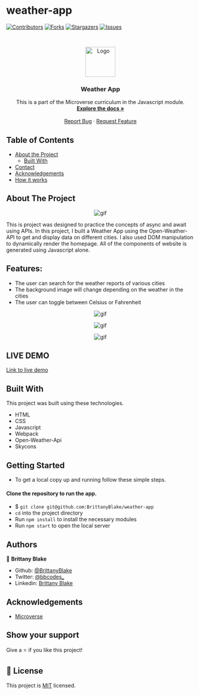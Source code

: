 # weather-app

<!--
*** Thanks for checking out this README Template. If you have a suggestion that would
*** make this better, please fork the repo and create a pull request or simply open
*** an issue with the tag "enhancement".
*** Thanks again! Now go create something AMAZING! :D
-->

<!-- PROJECT SHIELDS -->
<!--
*** I'm using markdown "reference style" links for readability.
*** Reference links are enclosed in brackets [ ] instead of parentheses ( ).
*** See the bottom of this document for the declaration of the reference variables
*** for contributors-url, forks-url, etc. This is an optional, concise syntax you may use.
*** https://www.markdownguide.org/basic-syntax/#reference-style-links
-->
[![Contributors][contributors-shield]][contributors-url]
[![Forks][forks-shield]][forks-url]
[![Stargazers][stars-shield]][stars-url]
[![Issues][issues-shield]][issues-url]

<!-- PROJECT LOGO -->
<br />
<p align="center">
  <a href="https://github.com/BrittanyBlake/weather-app">
    <img src="https://banner2.cleanpng.com/20180605/ekx/kisspng-javascript-responsive-web-design-programmer-5b16edb4e41b02.4855169215282293009343.jpg" alt="Logo" width="80" height="80">
  </a>

  <h3 align="center">Weather App</h3>

  <p align="center">
    This is a part of the Microverse curriculum in the Javascript module. 
    <br />
    <a href="https://github.com/BrittanyBlake/weather-app"><strong>Explore the docs »</strong></a>
    <br />
    <br />
    <a href="https://github.com/BrittanyBlake/weather-app/issues">Report Bug</a>
    ·
    <a href="https://github.com/BrittanyBlake/weather-app/issues">Request Feature</a>
  </p>
</p>

<!-- TABLE OF CONTENTS -->
## Table of Contents

* [About the Project](#about-the-project)
  * [Built With](#built-with)
* [Contact](#Authors)
* [Acknowledgements](#acknowledgements)
* [How it works](#How-it-works)

<!-- ABOUT THE PROJECT -->
## About The Project

<p align="center">
    <img src="./src/assets/default.gif" alt="gif" >
</p>


This is project was designed to practice the concepts of async and await using APIs. In this project, I built a Weather App using the Open-Weather-API to get and display data on different cities. I also used DOM manipulation to dynamically render the homepage. All of the components of website is generated using Javascript alone. 

## Features:
* The user can search for the weather reports of various cities
* The background image will change depending on the weather in the cities
* The user can toggle between Celsius or Fahrenheit

<p align="center">
    <img src="./src/assets/cloudy.gif" alt="gif" >
</p>
<p align="center">
    <img src="./src/assets/night.gif" alt="gif" >
</p>
<p align="center">
    <img src="./src/assets/rain.gif" alt="gif" >
</p>

## LIVE DEMO
 [Link to live demo](https://weatherapp-brittany.netlify.app/) 


<!-- BUILD WITH -->
## Built With
This project was built using these technologies.
* HTML
* CSS
* Javascript
* Webpack
* Open-Weather-Api
* Skycons

<!-- ABOUT THE PROJECT -->

## Getting Started
- To get a local copy up and running follow these simple steps.

#### Clone the repository to run the app.

- $ `git clone git@github.com:BrittanyBlake/weather-app`
- `cd` into the project directory
- Run `npm install` to install the necessary modules
- Run `npm start` to open the local server


<!-- CONTACT -->
## Authors

👤 **Brittany Blake**

- Github: [@BrittanyBlake](https://github.com/BrittanyBlake)
- Twitter: [@bbcodes_](https://twitter.com/bbcodes_)
- Linkedin: [Brittany Blake](https://www.linkedin.com/in/brittany-blake-843951109/)

<!-- ACKNOWLEDGEMENTS -->
## Acknowledgements
* [Microverse](https://www.microverse.org/)

## Show your support

Give a ⭐️ if you like this project!

<!-- MARKDOWN LINKS & IMAGES -->
<!-- https://www.markdownguide.org/basic-syntax/#reference-style-links -->
[contributors-shield]: https://img.shields.io/github/contributors/BrittanyBlake/weather-app.svg?style=flat-square
[contributors-url]: https://github.com/BrittanyBlake/weather-app/graphs/contributors
[forks-shield]: https://img.shields.io/github/forks/BrittanyBlake/weather-app.svg?style=flat-square
[forks-url]: https://github.com/BrittanyBlake/weather-app/network/members
[stars-shield]: https://img.shields.io/github/stars/BrittanyBlake/weather-app?style=flat-square
[stars-url]: https://github.com/BrittanyBlake/weather-app/stargazers
[issues-shield]: https://img.shields.io/github/issues/BrittanyBlake/weather-app.svg?style=flat-square
[issues-url]: https://github.com/BrittanyBlake/weather-app/issues

## 📝 License

This project is [MIT](https://opensource.org/licenses/MIT) licensed. 
